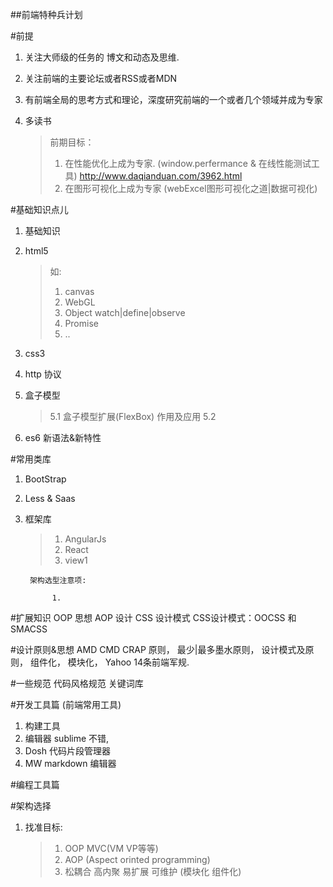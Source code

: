 ##前端特种兵计划


#前提
1. 关注大师级的任务的 博文和动态及思维. 
2. 关注前端的主要论坛或者RSS或者MDN
3. 有前端全局的思考方式和理论，深度研究前端的一个或者几个领域并成为专家
4. 多读书

	>前期目标： 
	>1. 在性能优化上成为专家.  (window.perfermance & 在线性能测试工具)		 http://www.daqianduan.com/3962.html
	>2. 在图形可视化上成为专家 (webExcel图形可视化之道|数据可视化)

#基础知识点儿
1. 基础知识 
2. html5

	>如: 
	>1. canvas 	
	>2. WebGL
	>3. Object watch|define|observe
	>4. Promise
	>5. .. 
3. css3
4. http 协议
5. 盒子模型

	>5.1 盒子模型扩展(FlexBox)  作用及应用
	>5.2 
6. es6 新语法&新特性
	
#常用类库
1. BootStrap 
2. Less & Saas
3. 框架库

	>1. AngularJs
	>2. React
	>3. view1 
	

		架构选型注意项: 
			
			 1. 


#扩展知识
OOP 思想
AOP 设计
CSS 设计模式 CSS设计模式：OOCSS 和 SMACSS

#设计原则&思想
AMD CMD 
CRAP 原则， 
最少|最多墨水原则， 
设计模式及原则，
组件化，
模块化，
Yahoo 14条前端军规.

#一些规范
代码风格规范
关键词库

#开发工具篇 (前端常用工具)
1. 构建工具
2. 编辑器  sublime 不错, 
3. Dosh 代码片段管理器  
4. MW markdown 编辑器

#编程工具篇

#架构选择
1. 找准目标:

	>1. OOP MVC(VM VP等等)
	>2. AOP (Aspect orinted programming)
	>3. 松耦合 高内聚 易扩展 可维护 (模块化 组件化)
	





